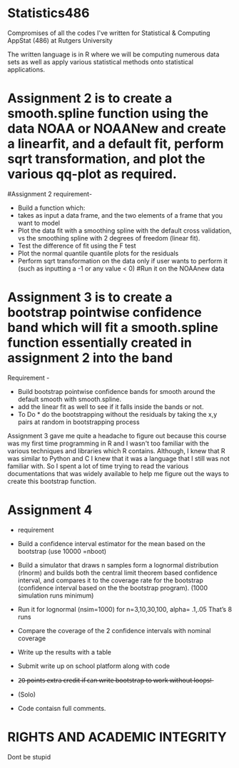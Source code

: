 # Statistics486
Compromises of all the codes I've written for Statistical &amp; Computing AppStat (486) at Rutgers University

The written language is in R where we will be computing numerous data sets as well as apply various statistical methods onto statistical applications. 

# Assignment 2 is to create a smooth.spline function using the data NOAA or NOAANew and create a linearfit, and a default fit, perform sqrt transformation, and plot the various qq-plot as required. 

#Assignment 2 requirement-
- Build a function which:
- takes as input a data frame, and the two elements of a frame that you want to model
- Plot the data fit with a smoothing spline with the default cross validation, vs the smoothing spline with 2 degrees of freedom (linear fit).
- Test the difference of fit using the F test
- Plot the normal quantile quantile plots for the residuals
- Perform sqrt transformation on the data only if user wants to perform it (such as inputting a -1 or any value < 0) 
#Run it on the NOAAnew data


# Assignment 3 is to create a bootstrap pointwise confidence band which will fit a smooth.spline function essentially created in assignment 2 into the band
Requirement - 
- Build bootstrap pointwise confidence bands for smooth around the default smooth with smooth.spline. 
- add the linear fit as well to see if it falls inside the bands or not.
- To Do * do the bootstrapping without the residuals by taking the x,y pairs at random in bootstrapping process

Assignment 3 gave me quite a headache to figure out because this course was my first time programming in R and I wasn't too familiar with the various techniques and libraries which R contains. Although, I knew that R was similar to Python and C I knew that it was a language that I still was not familiar with. So I spent a lot of time trying to read the various documentations that was widely available to help me figure out the ways to create this bootstrap function. 

# Assignment 4 
- requirement
- Build a confidence interval estimator for the mean based on the bootstrap (use 10000 =nboot)
- Build a simulator that draws n samples form a lognormal distribution (rlnorm) and builds both the central limit theorem based confidence interval, and compares it to the coverage rate for the bootstrap (confidence interval based on the the bootstrap program). (1000 simulation runs minimum)

- Run it for lognormal (nsim=1000) for n=3,10,30,100, alpha= .1,.05 That’s 8 runs
- Compare the coverage of the 2 confidence intervals with nominal coverage
- Write up the results with a table
- Submit write up on school platform along with code
- 2̶0̶ ̶p̶o̶i̶n̶t̶s̶ ̶e̶x̶t̶r̶a̶ ̶c̶r̶e̶d̶i̶t̶ ̶i̶f̶ ̶c̶a̶n̶ ̶w̶r̶i̶t̶e̶ ̶b̶o̶o̶t̶s̶t̶r̶a̶p̶ ̶t̶o̶ ̶w̶o̶r̶k̶ ̶w̶i̶t̶h̶o̶u̶t̶ ̶l̶o̶o̶p̶s̶!̶
- (Solo) 
- Code contaisn full comments. 

# RIGHTS AND ACADEMIC INTEGRITY 
Dont be stupid
